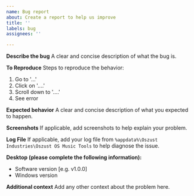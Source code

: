 ```yaml
---
name: Bug report
about: Create a report to help us improve
title: ''
labels: bug
assignees: ''

---
```


**Describe the bug**
A clear and concise description of what the bug is.

**To Reproduce**
Steps to reproduce the behavior:
1. Go to '...'
2. Click on '....'
3. Scroll down to '....'
4. See error

**Expected behavior**
A clear and concise description of what you expected to happen.

**Screenshots**
If applicable, add screenshots to help explain your problem.

**Log File**
If applicable, add your log file from `%appdata%\Oszust Industries\Oszust OS Music Tools` to help diagnose the issue.

**Desktop (please complete the following information):**
 - Software version [e.g. v1.0.0]
 - Windows version

**Additional context**
Add any other context about the problem here.

